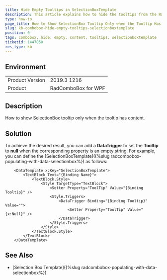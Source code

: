 ```yaml
---
title: Hide Empty Tooltips in SelectionBoxTemplate
description: This article explains how to hide the tooltips from the RadComboBox's SelectionBoxTemplate when they don't have content.
type: how-to
page_title: How to Show SelectionBox Tooltip Only when the Tooltip Has Content
slug: kb-combobox-hide-empty-tooltips-selectionboxtemplate
position: 0
tags: combobox, hide, empty, content, tooltips, selectionboxtemplate
ticketid: 1447050
res_type: kb
---
```


## Environment
<table>
	<tbody>
		<tr>
			<td>Product Version</td>
			<td>2019.3 1216</td>
		</tr>
		<tr>
			<td>Product</td>
			<td>RadComboBox for WPF</td>
		</tr>
	</tbody>
</table>

## Description

How to show SelectionBox tooltip only when the tooltip has content.

## Solution

To achieve the desired result, you can add a **DataTrigger** to set the **Tooltip** to **null** when the corresponding property is an empty string. For example, you can define the [SelectionBoxTemplate]({%slug radcombobox-populating-with-data-selectionbox%}) as follows:



```XAML
	<DataTemplate x:Key="SelectionBoxTemplate">
		<TextBlock Text="{Binding Name}">
			<TextBlock.Style>
				<Style TargetType="TextBlock">
					<Setter Property="ToolTip" Value="{Binding Tooltip}" />
					<Style.Triggers>
						<DataTrigger Binding="{Binding Tooltip}" Value="">
							<Setter Property="ToolTip" Value="{x:Null}" />
						</DataTrigger>
					</Style.Triggers>
				</Style>
			</TextBlock.Style>                    
		</TextBlock>
	</DataTemplate>
```

## See Also
* [Selection Box Template]({%slug radcombobox-populating-with-data-selectionbox%})